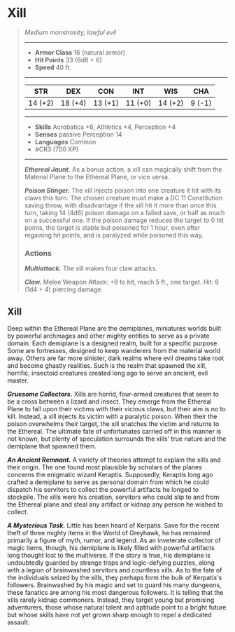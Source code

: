 # Xill
>*Medium monstrosity, lawful evil*
>___
>- **Armor Class** 16 (natural armor)
>- **Hit Points** 33 (6d8 + 6)
>- **Speed** 40 ft.
>___
>|STR|DEX|CON|INT|WIS|CHA|
>|:---:|:---:|:---:|:---:|:---:|:---:|
>|14 (+2)|18 (+4)|13 (+1)|11 (+0)|14 (+2)|9 (-1)|
>___
>- **Skills** Acrobatics +6, Athletics +4, Perception +4
>- **Senses** passive Perception 14
>- **Languages** Common
>- #CR3 (700 XP)
>___
>***Ethereal Jaunt.*** As a bonus action, a xill can magically shift from the Material Plane to the Ethereal Plane, or vice versa.  
>
>***Poison Stinger.*** The xill injects poison into one creature it hit with its claws this turn. The chosen creature must make a DC 11 Constitution saving throw, with disadvantage if the xill hit it more than once this turn, taking 14 (4d6) poison damage on a failed save, or half as much on a successful one. If the poison damage reduces the target to 0 hit points, the target is stable but poisoned for 1 hour, even after regaining hit points, and is paralyzed while poisoned this way.  
>
>### Actions
>***Multiattack.*** The xill makes four claw attacks.  
>
>***Claw.*** Melee Weapon Attack: +6 to hit, reach 5 ft., one target. Hit: 6 (1d4 + 4) piercing damage.

## Xill

Deep within the Ethereal Plane are the demiplanes, miniatures worlds built by powerful archmages and other mighty entities to serve as a private domain. Each demiplane is a designed realm, built for a specific purpose. Some are fortresses, designed to keep wanderers from the material world away. Others are far more sinister, dark realms where evil dreams take root and become ghastly realities. Such is the realm that spawned the xill, horrific, insectoid creatures created long ago to serve an ancient, evil master.

***Gruesome Collectors.*** Xills are horrid, four-armed creatures that seem to be a cross between a lizard and insect. They emerge from the Ethereal Plane to fall upon their victims with their vicious claws, but their aim is no to kill. Instead, a xill injects its victim with a paralytic poison. When their the poison overwhelms their target, the xill snatches the victim and returns to the Ethereal. The ultimate fate of unfortunates carried off in this manner is not known, but plenty of speculation surrounds the xills' true nature and the demiplane that spawned them.

***An Ancient Remnant.*** A variety of theories attempt to explain the xills and their origin. The one found most plausible by scholars of the planes concerns the enigmatic wizard Keraptis. Supposedly, Keraptis long ago crafted a demiplane to serve as personal domain from which he could dispatch his servitors to collect the powerful artifacts he longed to stockpile. The xills were his creation, servitors who could slip to and from the Ethereal plane and steal any artifact or kidnap any person he wished to collect.

***A Mysterious Task.*** Little has been heard of Kerpatis. Save for the recent theft of three mighty items in the World of Greyhawk, he has remained primarily a figure of myth, rumor, and legend. As an inveterate collector of magic items, though, his demiplane is likely filled with powerful artifacts long thought lost to the multiverse. If the story is true, his demiplane is undoubtedly guarded by strange traps and logic-defying puzzles, along with a legion of brainwashed servitors and countless xills. As to the fate of the individuals seized by the xills, they perhaps form the bulk of Kerpatis's followers. Brainwashed by his magic and set to guard his many dungeons, these fanatics are among his most dangerous followers. It is telling that the xills rarely kidnap commoners. Instead, they target young but promising adventurers, those whose natural talent and aptitude point to a bright future but whose skills have not yet grown sharp enough to repel a dedicated assault.